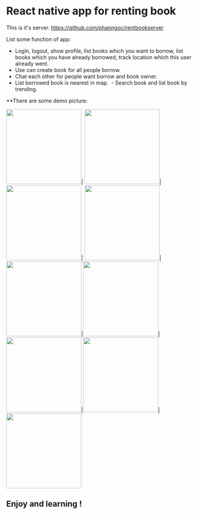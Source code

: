 # React native app for renting book
This is it's server.
https://github.com/phanngoc/rentbookserver

List some function of app:
  - Login, logout, show profile, list books which you want to borrow, list books which you have already borrowed, track location which this user already went.
  - Use can create book for all people borrow.
  - Chat each other for people want borrow and book owner.
  - List borrowed book is nearest in map.
  - Search book and list book by trending.


**There are some demo picture:

<img src="https://cloud.githubusercontent.com/assets/3756788/25035219/6cddefbe-2116-11e7-8b13-87745ed00610.png" width="200" />| 
<img src="https://cloud.githubusercontent.com/assets/3756788/25035220/6d09583e-2116-11e7-9579-83490db62753.png" width="200" />|
<img src="https://cloud.githubusercontent.com/assets/3756788/25035221/6d2abcae-2116-11e7-9107-52f181e5127a.png" width="200" />|
<img src="https://cloud.githubusercontent.com/assets/3756788/25035222/6d2e7614-2116-11e7-96f6-9418e09721e2.png" width="200" />|
<img src="https://cloud.githubusercontent.com/assets/3756788/25035222/6d2e7614-2116-11e7-96f6-9418e09721e2.png" width="200" />|<img src="https://cloud.githubusercontent.com/assets/3756788/25035225/6d318336-2116-11e7-9181-955bc76cb6b4.png" width="200" />|
<img src="https://cloud.githubusercontent.com/assets/3756788/25035223/6d3112ca-2116-11e7-86d4-3e8024349af8.png" width="200" />|<img src="https://cloud.githubusercontent.com/assets/3756788/25035224/6d31334a-2116-11e7-9851-52d917114235.png" width="200" />|
<img src="https://cloud.githubusercontent.com/assets/3756788/25035226/6d3d77ea-2116-11e7-91e6-fd676ac40777.png" width="200" />

## Enjoy and learning !






